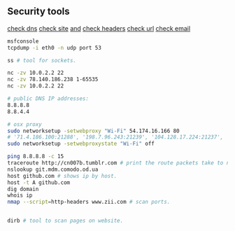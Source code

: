 Security tools
-

[check dns](https://dnsspy.io/)
[check site](https://observatory.mozilla.org/) [and](https://securityheaders.com)
[check headers](https://securityheaders.com)
[check url](https://www.virustotal.com/)
[check email](https://haveibeenpwned.com/)

````sh
msfconsole
tcpdump -i eth0 -n udp port 53

ss # tool for sockets.

nc -zv 10.0.2.2 22
nc -zv 78.140.186.238 1-65535
nc -zv 10.0.2.2 22

# public DNS IP addresses:
8.8.8.8
8.8.4.4

# osx proxy
sudo networksetup -setwebproxy "Wi-Fi" 54.174.16.166 80
# '71.4.186.100:21288', '198.7.96.243:21239', '104.128.17.224:21237', '209.48.175.196:21325', '172.102.207.55:21279', '198.7.97.209:21297', '162.248.134.54:21326', '23.239.219.244:21325', '143.191.19.7:21238', '173.44.12.201:21259', '173.44.5.52:21310', '173.44.12.68:21305', '173.44.26.80:21269', '107.152.144.66:21291', '208.73.73.206:21257', '204.14.87.85:21326', '144.168.128.88:21244', '204.14.87.149:21271', '45.57.195.33:21232', '173.44.5.185:21247', '173.44.12.141:21280', '173.44.26.220:21318', '107.152.144.219:21274', '208.73.73.9:21278', '143.191.19.89:21263', '143.191.31.123:21304', '69.174.99.149:21322', '50.117.15.33:21318', '173.44.12.16:21297', '216.172.144.220:21285',
sudo networksetup -setwebproxystate "Wi-Fi" off

ping 8.8.8.8 -c 15
traceroute http://cn007b.tumblr.com # print the route packets take to network host.
nslookup git.mdm.comodo.od.ua
host github.com # shows ip by host.
host -t A github.com
dig domain
whois ip
nmap --script=http-headers www.zii.com # scan ports.


dirb # tool to scan pages on website.
````

